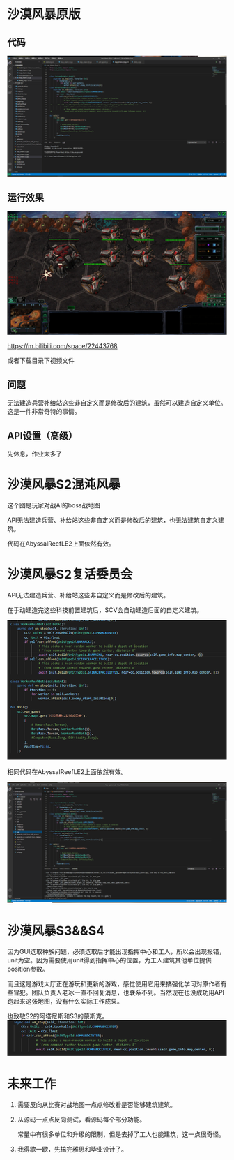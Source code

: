 # 沙漠风暴原版

## 代码

![QQ截图20210321204148](QQ截图20210321204148.png)

## 运行效果

![QQ截图20210321220340](QQ截图20210321220340.png)

https://m.bilibili.com/space/22443768

或者下载目录下视频文件
## 问题
无法建造兵营补给站这些非自定义而是修改后的建筑，虽然可以建造自定义单位。这是一件非常奇特的事情。
## API设置（高级）
先休息，作业太多了

# 沙漠风暴S2混沌风暴
这个图是玩家对战AI的boss战地图

API无法建造兵营、补给站这些非自定义而是修改后的建筑，也无法建筑自定义建筑。

代码在AbyssalReefLE2上面依然有效。

# 沙漠风暴S2复活委员会
API无法建造兵营、补给站这些非自定义而是修改后的建筑。

在手动建造完这些科技前置建筑后，SCV会自动建造后面的自定义建筑。

![QQ截图20210326171201](QQ截图20210326171201.png)

相同代码在AbyssalReefLE2上面依然有效。

![QQ截图20210326165105](QQ截图20210326165105.png)

# 沙漠风暴S3&&S4
因为GUI选取种族问题，必须选取后才能出现指挥中心和工人，所以会出现报错，unit为空。因为需要使用unit得到指挥中心的位置，为工人建筑其他单位提供position参数。

而且这是游戏大厅正在游玩和更新的游戏，感觉使用它用来搞强化学习对原作者有些冒犯。团队负责人老冰一直不回复消息，也联系不到。当然现在也没成功用API跑起来这张地图，没有什么实际工作成果。

也致敬S2的阿塔尼斯和S3的蒙斯克。
![QQ截图20210326161737](QQ截图20210326161737.png)

# 未来工作
1. 需要反向从比赛对战地图一点点修改看是否能够建筑建筑。

2. 从源码一点点反向测试，看源码每个部分功能。
	
	常量中有很多单位和升级的限制，但是去掉了工人也能建筑，这一点很奇怪。
	
3. 我得歇一歇，先搞完雅思和毕业设计了。